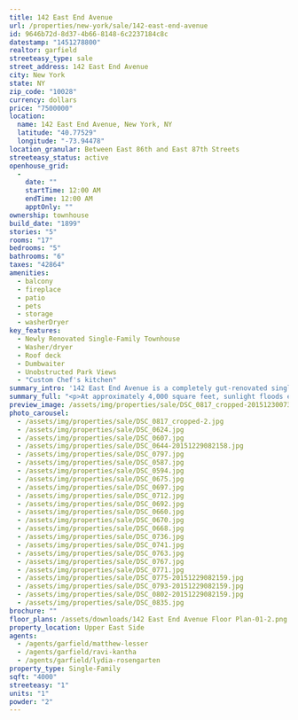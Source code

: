 ```yaml
---
title: 142 East End Avenue
url: /properties/new-york/sale/142-east-end-avenue
id: 9646b72d-8d37-4b66-8148-6c2237184c8c
datestamp: "1451278800"
realtor: garfield
streeteasy_type: sale
street_address: 142 East End Avenue
city: New York
state: NY
zip_code: "10028"
currency: dollars
price: "7500000"
location:
  name: 142 East End Avenue, New York, NY
  latitude: "40.77529"
  longitude: "-73.94478"
location_granular: Between East 86th and East 87th Streets
streeteasy_status: active
openhouse_grid:
  - 
    date: ""
    startTime: 12:00 AM
    endTime: 12:00 AM
    apptOnly: ""
ownership: townhouse
build_date: "1899"
stories: "5"
rooms: "17"
bedrooms: "5"
bathrooms: "6"
taxes: "42864"
amenities:
  - balcony
  - fireplace
  - patio
  - pets
  - storage
  - washerDryer
key_features:
  - Newly Renovated Single-Family Townhouse
  - Washer/dryer
  - Roof deck
  - Dumbwaiter
  - Unobstructed Park Views
  - "Custom Chef's kitchen"
summary_intro: '142 East End Avenue is a completely gut-renovated single-family townhouse in the Henderson Place Historic District, a picturesque, tree-lined block of Victorian-style homes. Originally built in 1899, this Landmarked home still displays the original masonry detailing on its fully restore brick façade. '
summary_full: "<p>At approximately 4,000 square feet, sunlight floods every floor of living space, flowing into the house from the oversized windows and skylight above the staircase. There are five bedrooms, including a full floor master suite, and four marble baths with two additional powder rooms. Each room has electronic shades above large windows, and the entire home utilizes a smart system video intercom. The Garden Floor features Italian tile flooring and hardwood Brazilian teak is installed throughout the rest of the home, complimenting the stainless steel staircase with walnut finishes. 142 East End Avenue also boasts four private outdoor spaces: a barbecue patio and a dining terrace in the rear and a fifth floor patio and wood-decked roof with outdoor kitchenette in the front, which gaze down upon Carl Schurz Park, Gracie Mansion, and the East River.<br><br>142 East End Avenue features countless luxury details, including an eat-in chef's kitchen with black granite countertops, high-end stainless steel appliances, custom cabinetry, wine storage, and a dumbwaiter to serve the dining room above. Additionally, this spacious townhouse offers a grand Parlor Entry leading into a loft-like sitting room and dining room, a secondary kitchen adjacent to the dining room, radiant heated bathroom floors, and two gas fireplaces. The stately full-floor master suite features an office/den, a walk-through dressing area with built-in shelving, and a master bath with contemporary marble finishes, a glass shower stall, a soaking tub, water closet, and double vanity.<br><br>In the heart of one of the most beautiful and tranquil neighborhoods in all of New York City, perched upon Carl Schurz Park, Gracie Mansion, and the East River, and only minutes from Midtown Manhattan, 142 East End Avenue is a rare opportunity to purchase a pristinely renovated townhome on the Upper East Side.</p>"
preview_image: /assets/img/properties/sale/DSC_0817_cropped-20151230073711.jpg
photo_carousel:
  - /assets/img/properties/sale/DSC_0817_cropped-2.jpg
  - /assets/img/properties/sale/DSC_0624.jpg
  - /assets/img/properties/sale/DSC_0607.jpg
  - /assets/img/properties/sale/DSC_0644-20151229082158.jpg
  - /assets/img/properties/sale/DSC_0797.jpg
  - /assets/img/properties/sale/DSC_0587.jpg
  - /assets/img/properties/sale/DSC_0594.jpg
  - /assets/img/properties/sale/DSC_0675.jpg
  - /assets/img/properties/sale/DSC_0697.jpg
  - /assets/img/properties/sale/DSC_0712.jpg
  - /assets/img/properties/sale/DSC_0692.jpg
  - /assets/img/properties/sale/DSC_0660.jpg
  - /assets/img/properties/sale/DSC_0670.jpg
  - /assets/img/properties/sale/DSC_0668.jpg
  - /assets/img/properties/sale/DSC_0736.jpg
  - /assets/img/properties/sale/DSC_0741.jpg
  - /assets/img/properties/sale/DSC_0763.jpg
  - /assets/img/properties/sale/DSC_0767.jpg
  - /assets/img/properties/sale/DSC_0771.jpg
  - /assets/img/properties/sale/DSC_0775-20151229082159.jpg
  - /assets/img/properties/sale/DSC_0793-20151229082159.jpg
  - /assets/img/properties/sale/DSC_0802-20151229082159.jpg
  - /assets/img/properties/sale/DSC_0835.jpg
brochure: ""
floor_plans: /assets/downloads/142 East End Avenue Floor Plan-01-2.png
property_location: Upper East Side
agents:
  - /agents/garfield/matthew-lesser
  - /agents/garfield/ravi-kantha
  - /agents/garfield/lydia-rosengarten
property_type: Single-Family
sqft: "4000"
streeteasy: "1"
units: "1"
powder: "2"
---
```

